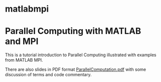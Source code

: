 # matlabmpi
Parallel Computing with MATLAB and MPI
================================================

This is a tutorial introduction to Parallel Computing
illustrated with examples from MATLAB MPI.

There are also slides in PDF format
[ParallelComputation.pdf](./ParallelComputation.pdf)
with some discussion of terms and code commentary.




